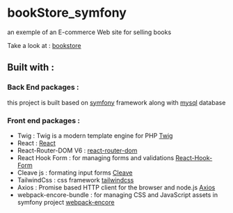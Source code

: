 # bookStore_symfony

an exemple of an E-commerce Web site for selling books  

Take a look at : [bookstore](https://bookstore.amorce.org/)

## Built with :

### Back End packages : 

this project is built based on [symfony](https://symfony.com/) framework along with [mysql](https://www.mysql.com/) database


### Front end packages : 

- Twig : Twig is a modern template engine for PHP [Twig](https://twig.symfony.com/)
- React : [React](https://reactjs.org/)
- React-Router-DOM V6 : [react-router-dom](https://reactrouter.com/en/main)  
- React Hook Form : for managing forms and validations [React-Hook-Form](https://react-hook-form.com/)
- Cleave js : formating input forms [Cleave](https://nosir.github.io/cleave.js/)
- TailwindCss : css framework [tailwindcss](https://tailwindcss.com/)
- Axios : Promise based HTTP client for the browser and node.js [Axios](https://axios-http.com/)
- webpack-encore-bundle : for managing CSS and JavaScript assets in symfony project [webpack-encore](https://github.com/symfony/webpack-encore)








